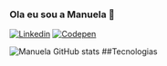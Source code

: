 ### Ola eu sou a Manuela 🤙


[![Linkedin](https://img.shields.io/badge/LinkedIn-0077B5?style=for-the-badge&logo=linkedin&logoColor=white)](https://www.linkedin.com/in/manuela-lima-viana-10a559140/)
[![Codepen](https://img.shields.io/badge/Codepen-000000?style=for-the-badge&logo=codepen&logoColor=white)](https://codepen.io/manuelalviana/)





![Manuela GitHub stats](https://github-readme-stats.vercel.app/api?username=Manuelalviana&show_icons=true&theme=dracula)
##Tecnologias 
<div>
  
</div>
